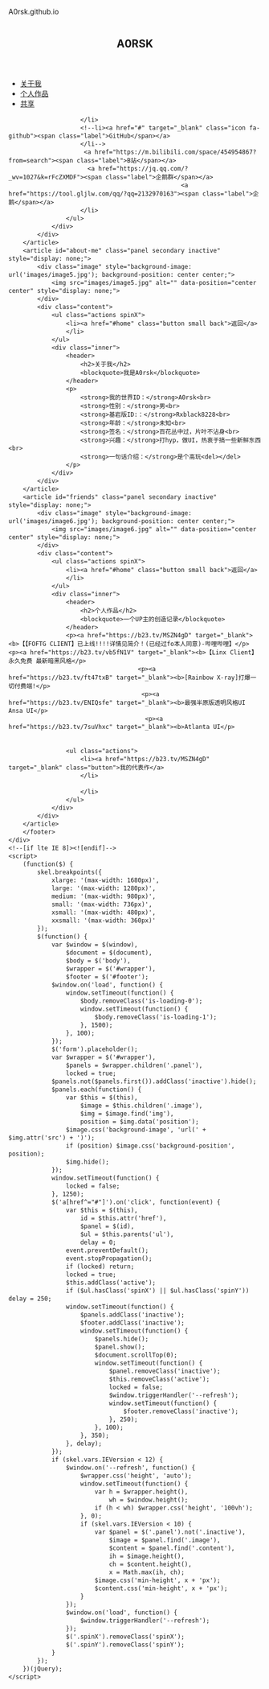 A0rsk.github.io
<!DOCTYPE HTML>
<html lang="zh-Hans">
<head>
	<meta charset="utf-8">
	<meta http-equiv="X-UA-Compatible" content="IE=edge,chrome=1" />
	<meta name="viewport" content="width=device-width, initial-scale=1, user-scalable=no">
	<meta name="apple-mobile-web-app-title" content="欢迎来到A0rsk的个人主页">
	<meta http-equiv="Cache-Control" content="no-siteapp">
	<meta name="author" content="dnphinti.vslui.info">
	<meta name="keywords" content="这就是我" />
	<meta name="description" content="">
	<link rel='stylesheet' href='css/css.css' type='text/css'/>
	<link rel='stylesheet' href='css/font-awesome.min.css' type='text/css'/>
	<link rel='stylesheet' href='css/style.css' type='text/css'/>
	<!--[if lte IE 9]><link rel="stylesheet" href="css/ie9.css" /><![endif]-->
    <!--[if lte IE 8]><link rel="stylesheet" href="css/ie8.css" /><![endif]-->
	<link rel="shortcut icon" type="image/ico" href="images/favicon.ico">
	<title>A0rsk</title>
	<script src="js/jquery.min.js"></script>
	<script src="js/skel.min.js"></script>
	<script src="js/util.js"></script>
	<script src="js/respond.min.js"></script>
	<!--[if lte IE 8]><script src="js/html5shiv.js"></script><![endif]-->
</head>
<body>
    <div id="wrapper">
        <article id="home" class="panel special" style="display: flex;">
            <div class="image" style="background-image: url('images/image1.jpg'); background-position: center center;">
                <img src="images/image1.jpg" alt="" data-position="center center" style="display: none;">
            </div>
            <div class="content">
                <div class="inner">
                    <header>
                        <h1>A0RSK</h1>
                    </header>
                    <nav id="nav">
                        <ul class="actions vertical special spinY">
                            <li><a href="#about-me" class="button">关于我</a>
                            </li>
                            <li><a href="#friends" class="button">个人作品</a>
                            </li>
                            <li><a href="https://www.123pan.com/s/4ReRVv-NLuU3" class="button">共享</a>
                            </li>
                        </ul>
                    </nav>
         
                        </li>
                        <!--li><a href="#" target="_blank" class="icon fa-github"><span class="label">GitHub</span></a>
                        </li-->
                         <a href="https://m.bilibili.com/space/454954867?from=search"><span class="label">B站</span></a>
                          <a href="https://jq.qq.com/?_wv=1027&k=rFcZXMDF"><span class="label">企鹅群</span></a>
                                                    <a href="https://tool.gljlw.com/qq/?qq=2132970163"><span class="label">企鹅</span></a>
                        </li>
                    </ul>
                </div>
            </div>
        </article>
        <article id="about-me" class="panel secondary inactive" style="display: none;">
            <div class="image" style="background-image: url('images/image5.jpg'); background-position: center center;">
                <img src="images/image5.jpg" alt="" data-position="center center" style="display: none;">
            </div>
            <div class="content">
                <ul class="actions spinX">
                    <li><a href="#home" class="button small back">返回</a>
                    </li>
                </ul>
                <div class="inner">
                    <header>
                        <h2>关于我</h2>
                        <blockquote>我是A0rsk</blockquote>
                    </header>
                    <p>
                    	<strong>我的世界ID：</strong>A0rsk<br>
                    	<strong>性别：</strong>男<br>
                    	<strong>基岩版ID:：</strong>Rxblack8228<br>
                    	<strong>年龄：</strong>未知<br>
                    	<strong>签名：</strong>百花丛中过，片叶不沾身<br>
                    	<strong>兴趣：</strong>打hyp，做UI，热衷于搞一些新鲜东西<br>
                    	<strong>一句话介绍：</strong>是个高玩<del></del>
                    </p>
                </div>
            </div>
        </article>
        <article id="friends" class="panel secondary inactive" style="display: none;">
            <div class="image" style="background-image: url('images/image6.jpg'); background-position: center center;">
                <img src="images/image6.jpg" alt="" data-position="center center" style="display: none;">
            </div>
            <div class="content">
                <ul class="actions spinX">
                    <li><a href="#home" class="button small back">返回</a>
                    </li>
                </ul>
                <div class="inner">
                    <header>
                        <h2>个人作品</h2>
                        <blockquote>一个UP主的创造记录</blockquote>
                    </header>
                    <p><a href="https://b23.tv/MSZN4gD" target="_blank"><b>【【FOFTG CLIENT】已上线!!!!详情见简介！(已经过fo本人同意)-哔哩哔哩】</p>                                   <p><a href="https://b23.tv/vb5fN1V" target="_blank"><b>【Linx Client】永久免费 最新暗黑风格</p>
                                        <p><a href="https://b23.tv/ft47txB" target="_blank"><b>[Rainbow X-ray]打爆一切付费端!</p>
                                         <p><a href="https://b23.tv/ENIQsfe" target="_blank"><b>最强半原版透明风格UI  Ansa UI</p>
                                          <p><a href="https://b23.tv/7suVhxc" target="_blank"><b>Atlanta UI</p>                      
                                        
                                       
                    <ul class="actions">
                    	<li><a href="https://b23.tv/MSZN4gD" target="_blank" class="button">我的代表作</a>
                        </li>
                    
                        </li>
                    </ul>
                </div>
            </div>
        </article>
        </footer>
    </div>
    <!--[if lte IE 8]><![endif]-->
    <script>
        (function($) {
            skel.breakpoints({
                xlarge: '(max-width: 1680px)',
                large: '(max-width: 1280px)',
                medium: '(max-width: 980px)',
                small: '(max-width: 736px)',
                xsmall: '(max-width: 480px)',
                xxsmall: '(max-width: 360px)'
            });
            $(function() {
                var $window = $(window),
                    $document = $(document),
                    $body = $('body'),
                    $wrapper = $('#wrapper'),
                    $footer = $('#footer');
                $window.on('load', function() {
                    window.setTimeout(function() {
                        $body.removeClass('is-loading-0');
                        window.setTimeout(function() {
                            $body.removeClass('is-loading-1');
                        }, 1500);
                    }, 100);
                });
                $('form').placeholder();
                var $wrapper = $('#wrapper'),
                    $panels = $wrapper.children('.panel'),
                    locked = true;
                $panels.not($panels.first()).addClass('inactive').hide();
                $panels.each(function() {
                    var $this = $(this),
                        $image = $this.children('.image'),
                        $img = $image.find('img'),
                        position = $img.data('position');
                    $image.css('background-image', 'url(' + $img.attr('src') + ')');
                    if (position) $image.css('background-position', position);
                    $img.hide();
                });
                window.setTimeout(function() {
                    locked = false;
                }, 1250);
                $('a[href^="#"]').on('click', function(event) {
                    var $this = $(this),
                        id = $this.attr('href'),
                        $panel = $(id),
                        $ul = $this.parents('ul'),
                        delay = 0;
                    event.preventDefault();
                    event.stopPropagation();
                    if (locked) return;
                    locked = true;
                    $this.addClass('active');
                    if ($ul.hasClass('spinX') || $ul.hasClass('spinY')) delay = 250;
                    window.setTimeout(function() {
                        $panels.addClass('inactive');
                        $footer.addClass('inactive');
                        window.setTimeout(function() {
                            $panels.hide();
                            $panel.show();
                            $document.scrollTop(0);
                            window.setTimeout(function() {
                                $panel.removeClass('inactive');
                                $this.removeClass('active');
                                locked = false;
                                $window.triggerHandler('--refresh');
                                window.setTimeout(function() {
                                    $footer.removeClass('inactive');
                                }, 250);
                            }, 100);
                        }, 350);
                    }, delay);
                });
                if (skel.vars.IEVersion < 12) {
                    $window.on('--refresh', function() {
                        $wrapper.css('height', 'auto');
                        window.setTimeout(function() {
                            var h = $wrapper.height(),
                                wh = $window.height();
                            if (h < wh) $wrapper.css('height', '100vh');
                        }, 0);
                        if (skel.vars.IEVersion < 10) {
                            var $panel = $('.panel').not('.inactive'),
                                $image = $panel.find('.image'),
                                $content = $panel.find('.content'),
                                ih = $image.height(),
                                ch = $content.height(),
                                x = Math.max(ih, ch);
                            $image.css('min-height', x + 'px');
                            $content.css('min-height', x + 'px');
                        }
                    });
                    $window.on('load', function() {
                        $window.triggerHandler('--refresh');
                    });
                    $('.spinX').removeClass('spinX');
                    $('.spinY').removeClass('spinY');
                }
            });
        })(jQuery);
    </script>
</body>

</html>

